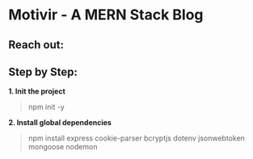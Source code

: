 # Motivir - A MERN Stack Blog

## Reach out:

## Step by Step:

**1. Init the project**
> npm init -y

**2. Install global dependencies**
> npm install express cookie-parser bcryptjs dotenv jsonwebtoken mongoose nodemon
